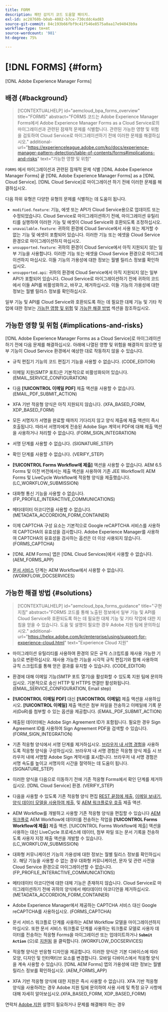 ```yaml
---
title: FORM
description: 패턴 감지기 코드 도움말 페이지.
exl-id: ac28760b-b0ab-4082-b7ce-730cddc4ad83
source-git-commit: 84c193b66fbf9c41f546e8575a0aa17e94043b9a
workflow-type: tm+mt
source-wordcount: '981'
ht-degree: 75%

---
```


# [!DNL FORMS] {#form}

[!DNL Adobe Experience Manager Forms]

## 배경 {#background}

>[!CONTEXTUALHELP]
>id="aemcloud_bpa_forms_overview"
>title="FORMS"
>abstract="FORMS 코드는 Adobe Experience Manager Forms에서 Adobe Experience Manager Forms as a Cloud Service로의 마이그레이션과 관련된 잠재적 문제를 식별합니다. 관련된 가능한 영향 및 위험을 검토하여 Cloud Service로 마이그레이션하기 전에 이러한 문제를 해결하십시오."
>additional-url="https://experienceleague.adobe.com/ko/docs/experience-manager-pattern-detection/table-of-contents/forms#implications-and-risks" text="가능한 영향 및 위험"

`FORMS`  에서 마이그레이션과 관련된 잠재적 문제 식별 [!DNL Adobe Experience Manager Forms] 끝 [!DNL Adobe Experience Manager Forms] as a [!DNL Cloud Service]. [!DNL Cloud Service]로 마이그레이션 하기 전에 이러한 문제를 해결하십시오.

다음 하위 유형은 다양한 유형의 문제를 식별하는 데 도움이 됩니다.

* `modified.feature`: 기능, 에셋 또는 API가 Cloud Service용으로 업데이트 또는 수정되었습니다. Cloud Service로 마이그레이션하기 전에, 마이그레이션 유틸리티를 실행하여 이러한 기능 및 에셋이 Cloud Service와 호환되도록 조정하십시오.
* `unavailable.feature`: 귀하의 환경에 Cloud Service에서 사용 또는 제거할 수 없는 기능 및 에셋이 포함되어 있습니다. 이러한 기능 또는 에셋을 Cloud Service 환경으로 마이그레이션하지 마십시오.
* `unsupported.feature`: 귀하의 환경이 Cloud Service에서 아직 지원되지 않는 일부 기능을 사용합니다. 이러한 기능 또는 에셋을 Cloud Service 환경으로 마이그레이션하지 마십시오. 이들 기능의 가용성에 대한 정보는 월별 릴리스 정보를 확인하십시오.
* `unsupported.api`: 귀하의 환경에 Cloud Service에서 아직 지원되지 않는 일부 API가 포함되어 있습니다. Cloud Service로 마이그레이션하기 전에 귀하의 코드에서 이들 API를 비활성화하고, 바꾸고, 제거하십시오. 이들 기능의 가용성에 대한 정보는 월별 릴리스 정보를 확인하십시오.

일부 기능 및 API를 Cloud Service와 호환되도록 하는 데 필요한 대체 기능 및 기타 작업에 대한 정보는 [가능한 영향 및 위험](#implications-and-risks) 및 [가능한 해결 방법](#solutions) 섹션을 참조하십시오.

## 가능한 영향 및 위험 {#implications-and-risks}

[!DNL Adobe Experience Manager Forms as a Cloud Service]로 마이그레이션 하기 전에 다음 문제를 해결하십시오. 아래에 나열된 영향 및 위험을 해결하지 않으면 일부 기능이 Cloud Service 환경에서 예상한 대로 작동하지 않을 수 있습니다.

* 규칙 편집기 기능의 코드 편집기 기능을 사용할 수 없습니다. (CODE_EDITOR)

* 이메일 지원(SMTP 포트)은 기본적으로 비활성화되어 있습니다. (EMAIL_SERVICE_CONFIGURATION)

* 다음 **[!UICONTROL 이메일 PDF]** 제출 액션을 사용할 수 없습니다. (EMAIL_PDF_SUBMIT_ACTION)

* XFA 기반 적응형 양식은 아직 지원되지 않습니다. (XFA_BASED_FORM, XDP_BASED_FORM)

* 모든 서명자가 서명을 완료할 때까지 기다리지 않고 양식 제출에 제출 액션이 즉시 호출됩니다. 따라서 서명자에게 전송된 Adobe Sign 계약서 PDF에 대해 제출 액션을 사용하거나 처리할 수 없습니다. (FORM_SIGN_INTEGRATION)

* 서명 단계를 사용할 수 없습니다. (SIGNATURE_STEP)

* 확인 단계를 사용할 수 없습니다. (VERIFY_STEP)

* **[!UICONTROL Forms Workflow에 제출]** 액션을 사용할 수 없습니다. AEM 6.5 Forms 및 이전 버전에서는 제출 액션을 사용하여 기존 JEE Workflow의 AEM Forms 및 LiveCycle Workflow에 적응형 양식을 제출했습니다. (LC_WORKFLOW_SUBMISSION)

* 대화형 통신 기능을 사용할 수 없습니다. (FP_PROFILE_INTERACTIVE_COMMUNICATIONS)

* 메타데이터 아코디언을 사용할 수 없습니다. (METADATA_ACCORDION_FORM_CONTAINER)

* 이제 CAPTCHA 구성 요소는 기본적으로 Google reCAPTCHA 서비스를 사용하여 CAPTCHA의 유효성을 검사합니다. Adobe Experience Manager를 사용하여 CAPTCHA의 유효성을 검사하는 옵션은 더 이상 사용되지 않습니다. (FORMS_CAPTCHA)

* [!DNL AEM Forms] 앱은 [!DNL Cloud Services]에서 사용할 수 없습니다. (AEM_FORMS_APP)

* [문서 서비스](https://experienceleague.adobe.com/en/docs/experience-manager-65/content/forms/install-aem-forms/osgi-installation/install-configure-document-services#deployment-topology) 단계는 AEM Workflow에서 사용할 수 없습니다. (WORKFLOW_DOCSERVICES)

## 가능한 해결 방법 {#solutions}

>[!CONTEXTUALHELP]
>id="aemcloud_bpa_forms_guidance"
>title="구현 지침"
>abstract="FORMS 코드를 통해 노출된 정보에서 일부 기능 및 API를 Cloud Service와 호환되도록 하는 데 필요한 대체 기능 및 기타 작업에 대한 지침을 얻을 수 있습니다. 도움 및 설명이 필요한 경우 Adobe 지원 팀에 문의하십시오."
>additional-url="https://helpx.adobe.com/kr/enterprise/using/support-for-experience-cloud.html" text="Experience Cloud 지원"

* 마이그레이션 유틸리티를 사용하여 환경의 모든 규칙 스크립트를 재사용 가능한 기능으로 변환하십시오. 재사용 가능한 기능을 시각적 규칙 편집기와 함께 사용하여 규칙 스크립트를 통해 얻은 결과를 유지할 수 있습니다. (CODE_EDITOR)

* 환경에 대해 이메일 기능(SMTP 포트 열기)을 활성화할 수 있도록 지원 팀에 문의하십시오. 기본적으로 송신 HTTP 및 HTTPS 연결만 활성화됩니다. (EMAIL_SERVICE_CONFIGURATION, Email step)

* **[!UICONTROL 이메일 PDF]** 대신 **[!UICONTROL 이메일]** 제출 액션을 사용하십시오. **[!UICONTROL 이메일]** 제출 액션은 첨부 파일을 전송하고 이메일에 기록 문서(DoR)를 첨부할 수 있는 옵션을 제공합니다. (EMAIL_PDF_SUBMIT_ACTION)

* 제출된 데이터에는 Adobe Sign Agreement ID가 포함됩니다. 필요한 경우 Sign Agreement ID를 사용하여 Sign Agreement PDF을 검색할 수 있습니다. (FORM_SIGN_INTEGRATION)

* 기존 적응형 양식에서 서명 단계를 제거하십시오. [브라우저 내 서명 경험](https://blog.developer.adobe.com/using-adobe-sign-to-e-sign-an-adaptive-form-heres-the-best-way-to-do-it-dc3e15f9b684)을 사용하도록 적응형 양식을 구성하십시오. 브라우저 내 서명 경험은 적응형 양식 제출 시 브라우저 내에 서명할 Adobe Sign 계약서를 표시합니다. 브라우저 내 서명 경험은 서명 속도를 높이고 서명자의 시간을 절약하는 데 도움이 됩니다. (SIGNATURE_STEP)

* 이러한 양식을 다음으로 이동하기 전에 기존 적응형 Forms에서 확인 단계를 제거하십시오. [!DNL Cloud Service] 환경. (VERIFY_STEP)

* 다음을 사용할 수 있도록 기존 적응형 양식 편집 [REST 끝점에 제출](https://experienceleague.adobe.com/en/docs/experience-manager-cloud-service/content/forms/adaptive-forms-authoring/authoring-adaptive-forms-foundation-components/configure-submit-actions-and-metadata-submission/configuring-submit-actions#submit-to-rest-endpoint), [이메일 보내기](https://experienceleague.adobe.com/en/docs/experience-manager-cloud-service/content/forms/adaptive-forms-authoring/authoring-adaptive-forms-foundation-components/configure-submit-actions-and-metadata-submission/configuring-submit-actions#send-email), [양식 데이터 모델을 사용하여 제출](https://experienceleague.adobe.com/en/docs/experience-manager-cloud-service/content/forms/adaptive-forms-authoring/authoring-adaptive-forms-foundation-components/configure-submit-actions-and-metadata-submission/configuring-submit-actions#submit-using-form-data-model), 및 [AEM 워크플로우 호출](https://experienceleague.adobe.com/en/docs/experience-manager-cloud-service/content/forms/adaptive-forms-authoring/authoring-adaptive-forms-foundation-components/configure-submit-actions-and-metadata-submission/configuring-submit-actions#invoke-an-aem-workflow) 제출 액션.

* AEM Workflow를 개발하고 사용할 기존 적응형 양식을 편집할 수 있습니다 [AEM 워크플로](https://experienceleague.adobe.com/en/docs/experience-manager-cloud-service/content/forms/adaptive-forms-authoring/authoring-adaptive-forms-foundation-components/configure-submit-actions-and-metadata-submission/configuring-submit-actions#invoke-an-aem-workflow) AEM Workflow에 데이터를 전송하는 작업을 **[!UICONTROL Forms Workflow에 제출]** 제출 액션. [!UICONTROL Forms Workflow에 제출] 액션을 사용하는 대신 LiveCycle 프로세스에 데이터, 첨부 파일 또는 문서 기록을 전송하도록 사용자 지정 제출 액션을 개발할 수 있습니다. (LC_WORKFLOW_SUBMISSION)

* 대화형 커뮤니케이션 기능의 가용성에 대한 정보는 월별 릴리스 정보를 확인하십시오. 해당 기능을 사용할 수 없는 경우 대화형 커뮤니케이션, 문자 및 관련 사전을 Cloud Service 환경으로 마이그레이션할 수 없습니다. (FP_PROFILE_INTERACTIVE_COMMUNICATIONS)

* 메타데이터 아코디언에 대한 대체 기능은 존재하지 않습니다. Cloud Service로 마이그레이션하기 전에 귀하의 양식에서 메타데이터 아코디언을 제거하십시오.(METADATA_ACCORDION_FORM_CONTAINER)

* Adobe Experience Manager에서 제공하는 CAPTCHA 서비스 대신 Google reCAPTCHA를 사용하십시오. (FORMS_CAPTCHA)

* 문서 서비스 워크플로 단계를 사용하는 AEM Workflow 모델을 마이그레이션하지 마십시오. 또한 문서 서비스 워크플로 단계를 사용하는 워크플로 모델로 사용자 데이터를 전송하는 적응형 Forms을 마이그레이션 또는 업데이트하거나 **`Submit Action`** (으)로 [지원됨](https://experienceleague.adobe.com/en/docs/experience-manager-cloud-service/content/forms/adaptive-forms-authoring/authoring-adaptive-forms-foundation-components/configure-submit-actions-and-metadata-submission/configuring-submit-actions) 을 클릭합니다. (WORKFLOW_DOCSERVICES)

* 적응형 양식은 반응형 디자인을 제공합니다. 이러한 양식은 기본 디바이스에 따라 모양, 디자인 및 인터랙티브 요소를 변경합니다. 모바일 디바이스에서 적응형 양식을 계속 사용할 수 있습니다. [!DNL AEM Forms] 앱의 가용성에 대한 정보는 월별 릴리스 정보를 확인하십시오. (AEM_FORMS_APP)

* XFA 기반 적응형 양식에 대한 지원은 즉시 사용할 수 없습니다. XFA 기반 적응형 양식을 사용하려는 경우 Adobe 지원 팀에 문의하여 사용 사례 및 특정 요구 사항에 대해 자세히 알아보십시오.(XFA_BASED_FORM, XDP_BASED_FORM)

연락처 [Adobe 지원](https://helpx.adobe.com/kr/enterprise/using/support-for-experience-cloud.html) 설명이 필요하거나 문제를 해결해야 하는 경우
